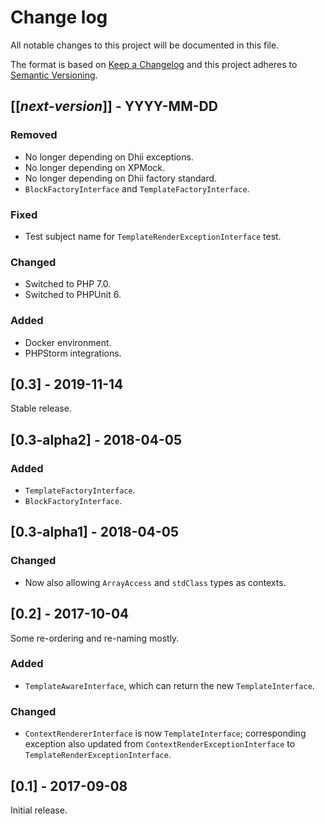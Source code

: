 # Change log
All notable changes to this project will be documented in this file.

The format is based on [Keep a Changelog](http://keepachangelog.com/)
and this project adheres to [Semantic Versioning](http://semver.org/).

## [[*next-version*]] - YYYY-MM-DD
### Removed
- No longer depending on Dhii exceptions.
- No longer depending on XPMock.
- No longer depending on Dhii factory standard.
- `BlockFactoryInterface` and `TemplateFactoryInterface`.

### Fixed
- Test subject name for `TemplateRenderExceptionInterface` test.

### Changed
- Switched to PHP 7.0.
- Switched to PHPUnit 6.

### Added
- Docker environment.
- PHPStorm integrations.

## [0.3] - 2019-11-14
Stable release.

## [0.3-alpha2] - 2018-04-05
### Added
- `TemplateFactoryInterface`.
- `BlockFactoryInterface`.

## [0.3-alpha1] - 2018-04-05
### Changed
- Now also allowing `ArrayAccess` and `stdClass` types as contexts.

## [0.2] - 2017-10-04
Some re-ordering and re-naming mostly.

### Added
- `TemplateAwareInterface`, which can return the new `TemplateInterface`.

### Changed
- `ContextRendererInterface` is now `TemplateInterface`; corresponding exception
also updated from `ContextRenderExceptionInterface` to `TemplateRenderExceptionInterface`.

## [0.1] - 2017-09-08
Initial release.
